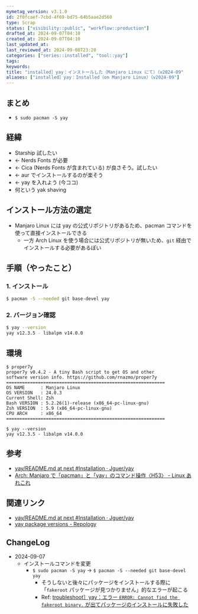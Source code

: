 ```yaml
---
mymetag_version: v3.1.0
id: 2f0fcaef-7cbd-4f69-bd75-64b5aae2d560
type: Scrap
status: ["visibility::public", "workflow::production"]
drafted_at: 2024-09-07T04:10
created_at: 2024-09-07T04:10
last_updated_at:
last_reviewed_at: 2024-09-08T23:20
categories: ["series::installed", "tool::yay"]
tags:
keywords:
title: "installed］yay：インストールした（Manjaro Linux にて）（v2024-09"
aliases: ["installed］yay：Installed（on Manjaro Linux）（v2024-09"]
---
```


## まとめ

- `$ sudo pacman -S yay`

## 経緯

- Starship 試したい
- <- Nerds Fonts が必要
- <- Cica (Nerds Fonts が含まれている) が良さそう。試したい
- <- aur でインストールするのが楽そう
- <- yay を入れよう (今ココ)
- 何という yak shaving

## インストール方法の選定

- Manjaro Linux には yay の公式リポジトリがあるため、pacman コマンドを使って直接インストールできる
  - 一方 Arch Linux を使う場合には公式リポジトリが無いため、`git` 経由でインストールする必要があるぽい

## 手順（やったこと）

### 1. インストール

```sh
$ pacman -S --needed git base-devel yay
```

### 2. バージョン確認

```sh
$ yay --version
yay v12.3.5 - libalpm v14.0.0
```

## 環境

```console
$ proper7y
proper7y v0.4.2 - A tiny Bash script to get OS and other
software version info. https://github.com/rnazmo/proper7y
============================================================
OS NAME      : Manjaro Linux
OS VERSION   : 24.0.3
Current Shell: Zsh
Bash VERSION : 5.2.26(1)-release (x86_64-pc-linux-gnu)
Zsh VERSION  : 5.9 (x86_64-pc-linux-gnu)
CPU ARCH     : x86_64
============================================================

$ yay --version
yay v12.3.5 - libalpm v14.0.0
```

## 参考

- [yay/README.md at next #Installation · Jguer/yay](https://github.com/Jguer/yay/blob/675f0ba3f3d4bbc006a12c29e273df0f4f533edc/README.md#other-distributions)
- [Arch: Manjaro で「pacman」と「yay」のコマンド操作〈H53〉 - Linux あれこれ](https://furuya7.hatenablog.com/entry/2020/05/06/180426)

## 関連リンク

- [yay/README.md at next #Installation · Jguer/yay](https://github.com/Jguer/yay/blob/675f0ba3f3d4bbc006a12c29e273df0f4f533edc/README.md)
- [yay package versions - Repology](https://repology.org/project/yay/versions)

## ChangeLog

- 2024-09-07
  - インストールコマンドを変更
    - `$ sudo pacman -S yay` -> `$ pacman -S --needed git base-devel yay`
      - そうしないと後々にパッケージをインストールする際に 「`fakeroot` パッケージが見つかりません」的なエラーが起こる
      - Ref: [troubleshoot］yay：エラー `ERROR: Cannot find the fakeroot binary.` が出てパッケージのインストールに失敗した](eebe837c-5090-4d63-b0a3-aeb3d58c5c76.md)
